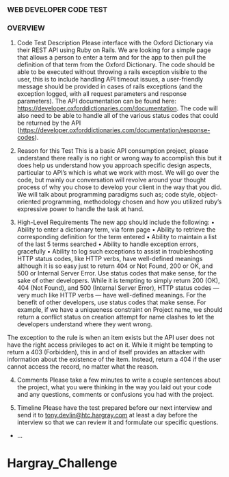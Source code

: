 ### WEB DEVELOPER CODE TEST 
### OVERVIEW 

1. Code Test Description 
Please interface with the Oxford Dictionary via their REST API using Ruby on Rails. We are looking for a simple  page that allows a person to enter a term and for the app to then pull the definition of that term from the Oxford  Dictionary. The code should be able to be executed without throwing a rails exception visible to the user, this is to  include handling API timeout issues, a user-friendly message should be provided in cases of rails exceptions (and the  exception logged, with all request parameters and response parameters). 
The API documentation can be found here: https://developer.oxforddictionaries.com/documentation. The code will  also need to be able to handle all of the various status codes that could be returned by the API  (https://developer.oxforddictionaries.com/documentation/response-codes).

2. Reason for this Test 
This is a basic API consumption project, please understand there really is no right or wrong way to accomplish this  but it does help us understand how you approach specific design aspects, particular to API’s which is what we work  with most. We will go over the code, but mainly our conversation will revolve around your thought process of why you  chose to develop your client in the way that you did. We will talk about programming paradigms such as; code style,  object-oriented programming, methodology chosen and how you utilized ruby’s expressive power to handle the task  at hand.

3. High-Level Requirements 
The new app should include the following: 
• Ability to enter a dictionary term, via form page 
• Ability to retrieve the corresponding definition for the term entered 
• Ability to maintain a list of the last 5 terms searched 
• Ability to handle exception errors, gracefully 
• Ability to log such exceptions to assist in troubleshooting 
HTTP status codes, like HTTP verbs, have well-defined meanings although it is so easy just to return 404 or Not Found, 200 or OK, and 500 or Internal Server Error. Use status codes that make sense, for the sake of other developers. While it is tempting to simply return 200 (OK), 404 (Not Found), and 500 (Internal Server Error), HTTP status codes — very much like HTTP verbs — have well-defined meanings. For the benefit of other developers, use status codes that make sense. For example, if we have a uniqueness constraint on Project name, we should return a conflict status on creation attempt for name clashes to let the developers understand where they went wrong.

The exception to the rule is when an item exists but the API user does not have the right access privileges to act on it. While it might be tempting to return a 403 (Forbidden), this in and of itself provides an attacker with information about the existence of the item. Instead, return a 404 if the user cannot access the record, no matter what the reason.

4. Comments 
Please take a few minutes to write a couple sentences about the project, what you were thinking in the way you laid  out your code and any questions, comments or confusions you had with the project. 

5. Timeline 
Please have the test prepared before our next interview and send it to tony.devlin@htc.hargray.com at least a day  before the interview so that we can review it and formulate our specific questions.
* ...
# Hargray_Challenge
